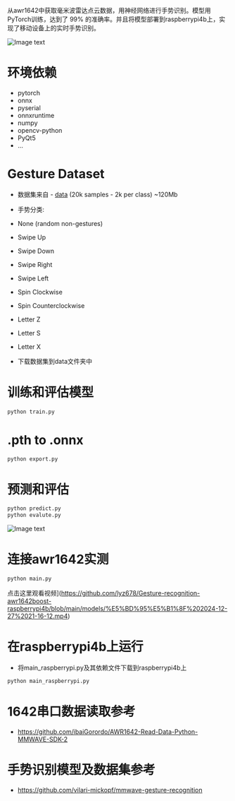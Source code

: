 从awr1642中获取毫米波雷达点云数据，用神经网络进行手势识别。模型用PyTorch训练，达到了 99% 的准确率。并且将模型部署到raspberrypi4b上，实现了移动设备上的实时手势识别。

![Image text](https://www.ti.com/content/dam/ticom/images/products/ic/sensing-products/evm-boards/awr1642boost-top.png)

# 环境依赖
- pytorch
- onnx
- pyserial
- onnxruntime
- numpy
- opencv-python
- PyQt5
- ...

# Gesture Dataset
- 数据集来自 - [data](https://www.dropbox.com/scl/fi/y431rn0eauy2qkiz0y0g2/data.zip?rlkey=punhs9iquojldn6ug2owgnkbv&dl=0) (20k samples - 2k per class) ~120Mb
- 手势分类:
- None (random non-gestures)
- Swipe Up
- Swipe Down
- Swipe Right
- Swipe Left
- Spin Clockwise
- Spin Counterclockwise
- Letter Z
- Letter S
- Letter X
  
- 下载数据集到data文件夹中
  


# 训练和评估模型
```bash
python train.py
```
  
# .pth to .onnx
```bash
python export.py
```

# 预测和评估
```bash
python predict.py
python evalute.py
```
![Image text](https://github.com/lyz678/Gesture-recognition-awr1642boost-raspberrypi4b/blob/main/models/confusion.png)

# 连接awr1642实测
```bash
python main.py
```
点击这里观看视频](https://github.com/lyz678/Gesture-recognition-awr1642boost-raspberrypi4b/blob/main/models/%E5%BD%95%E5%B1%8F%202024-12-27%2021-16-12.mp4)

# 在raspberrypi4b上运行

- 将main_raspberrypi.py及其依赖文件下载到raspberrypi4b上

```bash
python main_raspberrypi.py
```
# 1642串口数据读取参考
- https://github.com/ibaiGorordo/AWR1642-Read-Data-Python-MMWAVE-SDK-2
  
# 手势识别模型及数据集参考
- https://github.com/vilari-mickopf/mmwave-gesture-recognition






